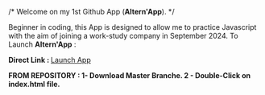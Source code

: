 /* Welcome on my 1st Github App (<strong>Altern'App</strong>). */

Beginner in coding, this App is designed to allow me to practice Javascript with the aim of joining a work-study company in September 2024.
To Launch <strong>Altern'App</strong> : 

<strong> Direct Link : </strong>
<a href="https://htmlpreview.github.io/?https://github.com/Lanfeust88/Appliweb8bit2024/blob/master/index.html"> Launch App </a>

<strong>FROM REPOSITORY : </stron>
1- Download Master Branche.
2 - Double-Click on index.html file.
